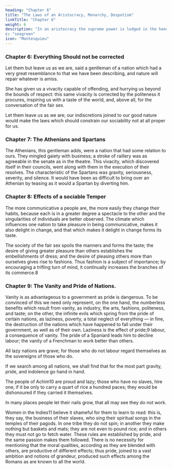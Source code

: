 ```yaml
---
heading: "Chapter 6"
title: "The Laws of an Aristocracy, Monarchy, Despotism"
linkTitle: "Chapter 6"
weight: 6
description: "In an aristocracy the supreme power is lodged in the hands of a certain number of persons"
c: "seagreen"
icon: "Montesquieu"
---
```




### Chapter 6: Everything Should not be corrected

Let them but leave us as we are, said a gentleman of a nation which had a very great resemblance to that we have been describing, and nature will repair whatever is amiss. 

She has given us a vivacity capable of offending, and hurrying us beyond the bounds of respect: this same vivacity is corrected by the politeness it procures, inspiring us with a taste of the world, and, above all, for the conversation of the fair sex.

Let them leave us as we are; our indiscretions joined to our good nature would make the laws which should constrain our sociability not at all proper for us.


### Chapter 7: The Athenians and Spartans

 <!-- Lacedæmonians.  -->

 The Athenians, this gentleman adds, were a nation that had some relation to ours. They mingled gaiety with business; a stroke of raillery was as agreeable in the senate as in the theatre. This vivacity, which discovered itself in their councils, went along with them in the execution of their resolves. The characteristic of the Spartans was gravity, seriousness, severity, and silence. It would have been as difficult to bring over an Athenian by teasing as it would a Spartan by diverting him.


### Chapter 8: Effects of a sociable Temper

The more communicative a people are, the more easily they change their habits, because each is in a greater degree a spectacle to the other and the singularities of individuals are better observed. The climate which influences one nation to take pleasure in being communicative, makes it also delight in change, and that which makes it delight in change forms its taste.

The society of the fair sex spoils the manners and forms the taste; the desire of giving greater pleasure than others establishes the embellishments of dress; and the desire of pleasing others more than ourselves gives rise to fashions. Thus fashion is a subject of importance; by encouraging a trifling turn of mind, it continually increases the branches of its commerce.8


### Chapter 9: The Vanity and Pride of Nations. 

Vanity is as advantageous to a government as pride is dangerous. To be convinced of this we need only represent, on the one hand, the numberless benefits which result from vanity, as industry, the arts, fashions, politeness, and taste; on the other, the infinite evils which spring from the pride of certain nations, as laziness, poverty, a total neglect of everything — in fine, the destruction of the nations which have happened to fall under their government, as well as of their own. Laziness is the effect of pride;9 labour, a consequence of vanity. The pride of a Spaniard leads him to decline labour; the vanity of a Frenchman to work better than others.

All lazy nations are grave; for those who do not labour regard themselves as the sovereigns of those who do.

If we search among all nations, we shall find that for the most part gravity, pride, and indolence go hand in hand.

The people of Achim10 are proud and lazy; those who have no slaves, hire one, if it be only to carry a quart of rice a hundred paces; they would be dishonoured if they carried it themselves.

In many places people let their nails grow, that all may see they do not work.

Women in the Indies11 believe it shameful for them to learn to read: this is, they say, the business of their slaves, who sing their spiritual songs in the temples of their pagods. In one tribe they do not spin; in another they make nothing but baskets and mats; they are not even to pound rice; and in others they must not go to fetch water. These rules are established by pride, and the same passion makes them followed. There is no necessity for mentioning that the moral qualities, according as they are blended with others, are productive of different effects; thus pride, joined to a vast ambition and notions of grandeur, produced such effects among the Romans as are known to all the world.

